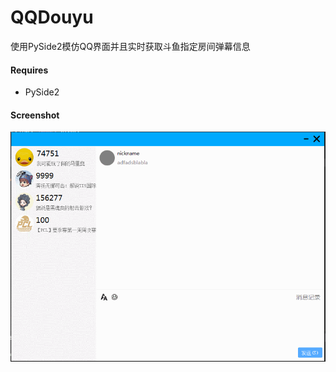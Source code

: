 QQDouyu
==============

使用PySide2模仿QQ界面并且实时获取斗鱼指定房间弹幕信息

#### Requires

- PySide2

#### Screenshot

![screenshot](https://raw.githubusercontent.com/bstaint/QQDouyu/master/img/screenshot.gif)